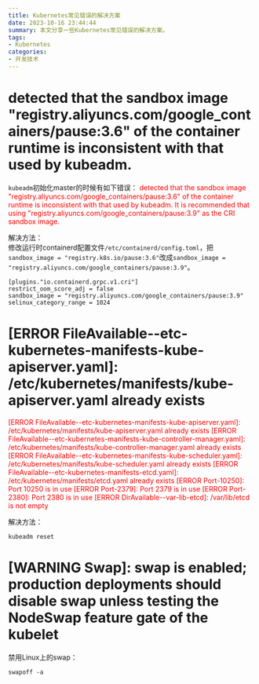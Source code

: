 ```yaml
---
title: Kubernetes常见错误的解决方案 
date: 2023-10-16 23:44:44
summary: 本文分享一些Kubernetes常见错误的解决方案。
tags:
- Kubernetes
categories:
- 开发技术
---
```


# detected that the sandbox image "registry.aliyuncs.com/google_containers/pause:3.6" of the container runtime is inconsistent with that used by kubeadm.

`kubeadm`初始化master的时候有如下错误：
<font color="red">
detected that the sandbox image "registry.aliyuncs.com/google_containers/pause:3.6" of the container runtime is inconsistent with that used by kubeadm. It is recommended that using "registry.aliyuncs.com/google_containers/pause:3.9" as the CRI sandbox image.
</font>

解决方法：<br>
修改运行时containerd配置文件`/etc/containerd/config.toml`，把`sandbox_image = "registry.k8s.io/pause:3.6"`改成`sandbox_image = "registry.aliyuncs.com/google_containers/pause:3.9"`。

```shell
[plugins."io.containerd.grpc.v1.cri"]
restrict_oom_score_adj = false
sandbox_image = "registry.aliyuncs.com/google_containers/pause:3.9"
selinux_category_range = 1024
```

# [ERROR FileAvailable--etc-kubernetes-manifests-kube-apiserver.yaml]: /etc/kubernetes/manifests/kube-apiserver.yaml already exists

<font color="red">
[ERROR FileAvailable--etc-kubernetes-manifests-kube-apiserver.yaml]: /etc/kubernetes/manifests/kube-apiserver.yaml already exists
[ERROR FileAvailable--etc-kubernetes-manifests-kube-controller-manager.yaml]: /etc/kubernetes/manifests/kube-controller-manager.yaml already exists
[ERROR FileAvailable--etc-kubernetes-manifests-kube-scheduler.yaml]: /etc/kubernetes/manifests/kube-scheduler.yaml already exists
[ERROR FileAvailable--etc-kubernetes-manifests-etcd.yaml]: /etc/kubernetes/manifests/etcd.yaml already exists
[ERROR Port-10250]: Port 10250 is in use
[ERROR Port-2379]: Port 2379 is in use
[ERROR Port-2380]: Port 2380 is in use
[ERROR DirAvailable--var-lib-etcd]: /var/lib/etcd is not empty
</font>

解决方法：
```shell
kubeadm reset
```

# [WARNING Swap]: swap is enabled; production deployments should disable swap unless testing the NodeSwap feature gate of the kubelet

禁用Linux上的swap：
```shell
swapoff -a
```
